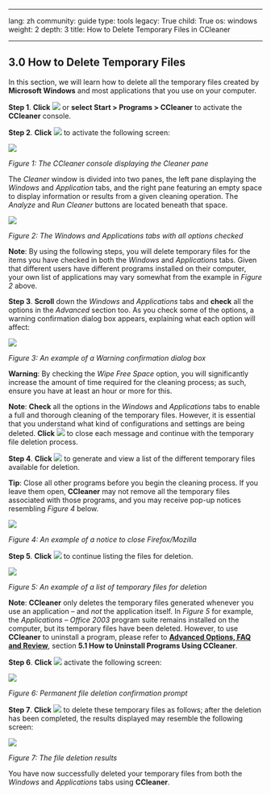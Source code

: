 

---

lang: zh
community: guide
type: tools
legacy: True
child: True
os: windows
weight: 2
depth: 3
title: How to Delete Temporary Files in CCleaner

---

<a name="3.0"></a>
## 3.0 How to Delete Temporary Files ##

In this section, we will learn how to delete all the temporary files
created by **Microsoft Windows** and most applications that you use on your computer.

**Step 1**. **Click** ![](/sbox/screen/ccleaner-en-1/13.png) or **select  Start > Programs > CCleaner** to activate the **CCleaner** console. 

**Step 2**. **Click** ![](/sbox/screen/ccleaner-en-1/18.png) to activate the following screen:

![](/sbox/screen/ccleaner-en-1/19.png) 

*Figure 1: The CCleaner console displaying the Cleaner pane*

The *Cleaner* window is divided into two panes, the left pane displaying the *Windows* and *Application* tabs, and the right pane featuring an empty space to display information or results from a given cleaning operation. The *Analyze* and *Run Cleaner* buttons are located beneath that space.

![](/sbox/screen/ccleaner-en-1/20.png) 

*Figure 2: The Windows and Applications tabs with all options checked*

**Note**: By using the following steps, you will delete temporary files for the items you have checked in both the *Windows* and *Applications* tabs. Given that different users have different programs installed on their computer, your own list of applications may vary somewhat from the example in *Figure 2* above.

**Step 3**. **Scroll** down the *Windows* and *Applications* tabs and **check** all the options in the *Advanced* section too. As you check some of the options, a warning confirmation dialog box appears, explaining what each option will affect:

![](/sbox/screen/ccleaner-en-1/21.png)

*Figure 3: An example of a Warning confirmation dialog box*

**Warning**: By checking the *Wipe Free Space* option, you will significantly increase the amount of time required for the cleaning process; as such, ensure you have at least an hour or more for this. 

**Note**: **Check** all the options in the *Windows* and *Applications* tabs to enable a full and thorough cleaning of the temporary files. However, it is essential that you understand what kind of configurations and settings are being deleted. **Click** ![](/sbox/screen/ccleaner-en-1/22.png) to close each message and continue with the temporary file deletion process.

**Step 4**. **Click** ![](/sbox/screen/ccleaner-en-1/23.png) to generate and view a list of the different temporary files available for deletion.

**Tip**: Close all other programs before you begin the cleaning process. If you leave them open, **CCleaner** may not remove all the temporary files associated with those programs, and you may receive pop-up notices resembling *Figure 4* below.

![](/sbox/screen/ccleaner-en-1/24.png)

*Figure 4: An example of a notice to close Firefox/Mozilla* 

**Step 5**. **Click** ![](/sbox/screen/ccleaner-en-1/25.png) to continue listing the files for deletion.

![](/sbox/screen/ccleaner-en-1/26.png)

*Figure 5: An example of a list of temporary files for deletion*

**Note**: **CCleaner** only deletes the temporary files generated whenever you use an application – and *not* the application itself. In *Figure 5* for example, the *Applications – Office 2003* program suite remains installed on the computer, but its temporary files have been deleted. However, to use **CCleaner** to uninstall a program, please refer to [**Advanced Options, FAQ and Review**](/en/ccleaner_faq), section **5.1 How to Uninstall Programs Using CCleaner**.

**Step 6**. **Click** ![](/sbox/screen/ccleaner-en-1/27.png) activate the following screen: 

![](/sbox/screen/ccleaner-en-1/28.png)

*Figure 6: Permanent file deletion confirmation prompt*

**Step 7**. **Click** ![](/sbox/screen/ccleaner-en-1/22.png) to delete these temporary files as follows; after the deletion has been completed, the results displayed may resemble the following screen:

![](/sbox/screen/ccleaner-en-1/29.png)

*Figure 7: The file deletion results*

You have now successfully deleted your temporary files from both the *Windows* and *Applications* tabs using **CCleaner**.


